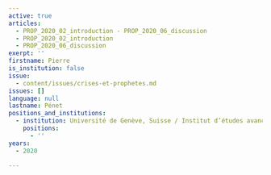 ```yaml
---
active: true
articles:
  - PROP_2020_02_introduction - PROP_2020_06_discussion
  - PROP_2020_02_introduction
  - PROP_2020_06_discussion
exerpt: ''
firstname: Pierre
is_institution: false
issue:
  - content/issues/crises-et-prophetes.md
issues: []
language: null
lastname: Pénet
positions_and_institutions:
  - institution: Université de Genève, Suisse / Institut d’études avancées de Paris, France
    positions:
      - ''
years:
  - 2020

---
```

